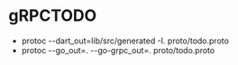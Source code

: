 # gRPCTODO
- protoc --dart_out=lib/src/generated -I. proto/todo.proto
- protoc --go_out=. --go-grpc_out=. proto/todo.proto